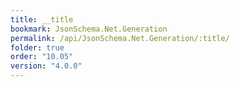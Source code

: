```yaml
---
title: __title
bookmark: JsonSchema.Net.Generation
permalink: /api/JsonSchema.Net.Generation/:title/
folder: true
order: "10.05"
version: "4.0.0"
---
```

